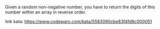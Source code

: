 Given a random non-negative number, you have to return the digits of this number within an array in reverse order.

link kata: https://www.codewars.com/kata/5583090cbe83f4fd8c000051